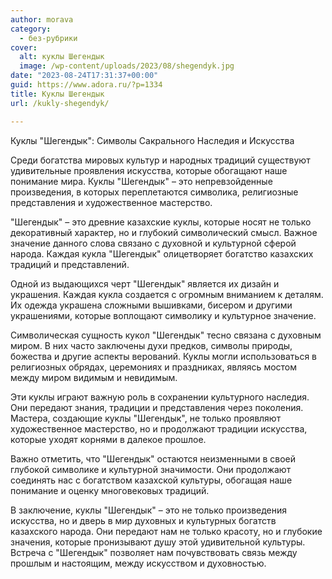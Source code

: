 ```yaml
---
author: morava
category:
  - без-рубрики
cover:
  alt: куклы Шегендык
  image: /wp-content/uploads/2023/08/shegendyk.jpg
date: "2023-08-24T17:31:37+00:00"
guid: https://www.adora.ru/?p=1334
title: Куклы Шегендык
url: /kukly-shegendyk/

---
```

Куклы "Шегендык": Символы Сакрального Наследия и Искусства

Среди богатства мировых культур и народных традиций существуют удивительные проявления искусства, которые обогащают наше понимание мира. Куклы "Шегендык" – это непревзойденные произведения, в которых переплетаются символика, религиозные представления и художественное мастерство.

"Шегендык" – это древние казахские куклы, которые носят не только декоративный характер, но и глубокий символический смысл. Важное значение данного слова связано с духовной и культурной сферой народа. Каждая кукла "Шегендык" олицетворяет богатство казахских традиций и представлений.

Одной из выдающихся черт "Шегендык" является их дизайн и украшения. Каждая кукла создается с огромным вниманием к деталям. Их одежда украшена сложными вышивками, бисером и другими украшениями, которые воплощают символику и культурное значение.

Символическая сущность кукол "Шегендык" тесно связана с духовным миром. В них часто заключены духи предков, символы природы, божества и другие аспекты верований. Куклы могли использоваться в религиозных обрядах, церемониях и праздниках, являясь мостом между миром видимым и невидимым.

Эти куклы играют важную роль в сохранении культурного наследия. Они передают знания, традиции и представления через поколения. Мастера, создающие куклы "Шегендык", не только проявляют художественное мастерство, но и продолжают традиции искусства, которые уходят корнями в далекое прошлое.

Важно отметить, что "Шегендык" остаются неизменными в своей глубокой символике и культурной значимости. Они продолжают соединять нас с богатством казахской культуры, обогащая наше понимание и оценку многовековых традиций.

В заключение, куклы "Шегендык" – это не только произведения искусства, но и дверь в мир духовных и культурных богатств казахского народа. Они передают нам не только красоту, но и глубокие значения, которые пронизывают душу этой удивительной культуры. Встреча с "Шегендык" позволяет нам почувствовать связь между прошлым и настоящим, между искусством и духовностью.
